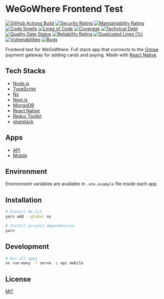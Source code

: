 # WeGoWhere Frontend Test

[![GitHub Actions Build](https://github.com/rafiandria23/wegowhere-frontend-test/actions/workflows/ci.yaml/badge.svg)](https://github.com/rafiandria23/wegowhere-frontend-test/actions/workflows/ci.yaml)
[![Security Rating](https://sonarcloud.io/api/project_badges/measure?project=rafiandria23_wegowhere-frontend-test&metric=security_rating)](https://sonarcloud.io/summary/new_code?id=rafiandria23_wegowhere-frontend-test)
[![Maintainability Rating](https://sonarcloud.io/api/project_badges/measure?project=rafiandria23_wegowhere-frontend-test&metric=sqale_rating)](https://sonarcloud.io/summary/new_code?id=rafiandria23_wegowhere-frontend-test)
[![Code Smells](https://sonarcloud.io/api/project_badges/measure?project=rafiandria23_wegowhere-frontend-test&metric=code_smells)](https://sonarcloud.io/summary/new_code?id=rafiandria23_wegowhere-frontend-test)
[![Lines of Code](https://sonarcloud.io/api/project_badges/measure?project=rafiandria23_wegowhere-frontend-test&metric=ncloc)](https://sonarcloud.io/summary/new_code?id=rafiandria23_wegowhere-frontend-test)
[![Coverage](https://sonarcloud.io/api/project_badges/measure?project=rafiandria23_wegowhere-frontend-test&metric=coverage)](https://sonarcloud.io/summary/new_code?id=rafiandria23_wegowhere-frontend-test)
[![Technical Debt](https://sonarcloud.io/api/project_badges/measure?project=rafiandria23_wegowhere-frontend-test&metric=sqale_index)](https://sonarcloud.io/summary/new_code?id=rafiandria23_wegowhere-frontend-test)
[![Quality Gate Status](https://sonarcloud.io/api/project_badges/measure?project=rafiandria23_wegowhere-frontend-test&metric=alert_status)](https://sonarcloud.io/summary/new_code?id=rafiandria23_wegowhere-frontend-test)
[![Reliability Rating](https://sonarcloud.io/api/project_badges/measure?project=rafiandria23_wegowhere-frontend-test&metric=reliability_rating)](https://sonarcloud.io/summary/new_code?id=rafiandria23_wegowhere-frontend-test)
[![Duplicated Lines (%)](https://sonarcloud.io/api/project_badges/measure?project=rafiandria23_wegowhere-frontend-test&metric=duplicated_lines_density)](https://sonarcloud.io/summary/new_code?id=rafiandria23_wegowhere-frontend-test)
[![Vulnerabilities](https://sonarcloud.io/api/project_badges/measure?project=rafiandria23_wegowhere-frontend-test&metric=vulnerabilities)](https://sonarcloud.io/summary/new_code?id=rafiandria23_wegowhere-frontend-test)
[![Bugs](https://sonarcloud.io/api/project_badges/measure?project=rafiandria23_wegowhere-frontend-test&metric=bugs)](https://sonarcloud.io/summary/new_code?id=rafiandria23_wegowhere-frontend-test)

Frontend test for WeGoWhere. Full stack app that connects to the [Omise](https://omise.co) payment gateway for adding cards and paying. Made with [React Native](https://reactnative.dev).

## Tech Stacks

- [Node.js](https://nodejs.org)
- [TypeScript](https://typescriptlang.org)
- [Nx](https://nx.dev)
- [Nest.js](https://nestjs.com)
- [MongoDB](https://mongodb.com)
- [React Native](https://reactnative.dev)
- [Redux Toolkit](https://redux-toolkit.js.org)
- [gluestack](https://gluestack.io)

## Apps

- [API](apps/api/)
- [Mobile](apps/mobile/)

## Environment

Environment variables are available in `.env.example` file inside each app.

## Installation

```zsh
# Install Nx CLI
yarn add --global nx

# Install project dependencies
yarn
```

## Development

```zsh
# Run all apps
nx run-many -t serve -p api mobile
```

## License

[MIT](LICENSE)
